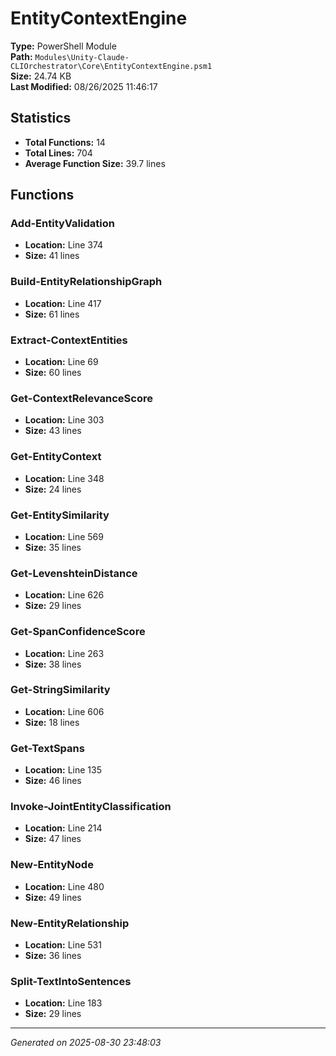 # EntityContextEngine

**Type:** PowerShell Module  
**Path:** `Modules\Unity-Claude-CLIOrchestrator\Core\EntityContextEngine.psm1`  
**Size:** 24.74 KB  
**Last Modified:** 08/26/2025 11:46:17  

## Statistics

- **Total Functions:** 14
- **Total Lines:** 704
- **Average Function Size:** 39.7 lines

## Functions


### Add-EntityValidation

- **Location:** Line 374
- **Size:** 41 lines

 
### Build-EntityRelationshipGraph

- **Location:** Line 417
- **Size:** 61 lines

 
### Extract-ContextEntities

- **Location:** Line 69
- **Size:** 60 lines

 
### Get-ContextRelevanceScore

- **Location:** Line 303
- **Size:** 43 lines

 
### Get-EntityContext

- **Location:** Line 348
- **Size:** 24 lines

 
### Get-EntitySimilarity

- **Location:** Line 569
- **Size:** 35 lines

 
### Get-LevenshteinDistance

- **Location:** Line 626
- **Size:** 29 lines

 
### Get-SpanConfidenceScore

- **Location:** Line 263
- **Size:** 38 lines

 
### Get-StringSimilarity

- **Location:** Line 606
- **Size:** 18 lines

 
### Get-TextSpans

- **Location:** Line 135
- **Size:** 46 lines

 
### Invoke-JointEntityClassification

- **Location:** Line 214
- **Size:** 47 lines

 
### New-EntityNode

- **Location:** Line 480
- **Size:** 49 lines

 
### New-EntityRelationship

- **Location:** Line 531
- **Size:** 36 lines

 
### Split-TextIntoSentences

- **Location:** Line 183
- **Size:** 29 lines



---
*Generated on 2025-08-30 23:48:03*

